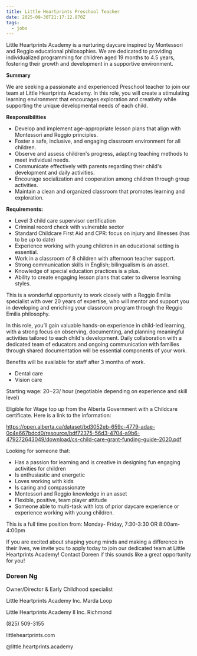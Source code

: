 ```yaml
---
title: Little Heartprints Preschool Teacher
date: 2025-09-30T21:17:12.870Z
tags:
  - jobs
---
```

Little Heartprints Academy is a nurturing daycare inspired by Montessori and Reggio educational philosophies. We are dedicated to providing individualized programming for children aged 19 months to 4.5 years, fostering their growth and development in a supportive environment.

**Summary**

We are seeking a passionate and experienced Preschool teacher to join our team at Little Heartprints Academy. In this role, you will create a stimulating learning environment that encourages exploration and creativity while supporting the unique developmental needs of each child.



**Responsibilities**

* Develop and implement age-appropriate lesson plans that align with Montessori and Reggio principles.
* Foster a safe, inclusive, and engaging classroom environment for all children.
* Observe and assess children's progress, adapting teaching methods to meet individual needs.
* Communicate effectively with parents regarding their child's development and daily activities.
* Encourage socialization and cooperation among children through group activities.
* Maintain a clean and organized classroom that promotes learning and exploration.

**Requirements:**

* Level 3 child care supervisor certification
* Criminal record check with vulnerable sector
*  Standard Childcare First Aid and CPR: focus on injury and illnesses (has to be up to date)
* Experience working with young children in an educational setting is essential.
* Work in a classroom of 8 children with afternoon teacher support.
* Strong communication skills in English; bilingualism is an asset.
* Knowledge of special education practices is a plus.
* Ability to create engaging lesson plans that cater to diverse learning styles.

This is a wonderful opportunity to work closely with a Reggio Emilia specialist with over 20 years of expertise, who will mentor and support you in developing and enriching your classroom program through the Reggio Emilia philosophy.

In this role, you’ll gain valuable hands-on experience in child-led learning, with a strong focus on observing, documenting, and planning meaningful activities tailored to each child's development. Daily collaboration with a dedicated team of educators and ongoing communication with families through shared documentation will be essential components of your work.



Benefits will be available for staff after 3 months of work.

* Dental care
* Vision care



Starting wage: $20-$23/ hour (negotiable depending on experience and skill level)



Eligible for Wage top up from the Alberta Government with a Childcare certificate. Here is a link to the information:

<https://open.alberta.ca/dataset/bd3052eb-659c-4779-adae-0c4e667bdcd0/resource/bdf72375-56d3-4704-a9b6-479272643049/download/cs-child-care-grant-funding-guide-2020.pdf>



Looking for someone that:

* Has a passion for learning and is creative in designing fun engaging activities for children
* Is enthusiastic and energetic
* Loves working with kids
* Is caring and compassionate
* Montessori and Reggio knowledge in an asset
* Flexible, positive, team player attitude
* Someone able to multi-task with lots of prior daycare experience or experience working with young children.



This is a full time position from: Monday- Friday, 7:30-3:30 OR 8:00am-4:00pm

If you are excited about shaping young minds and making a difference in their lives, we invite you to apply today to join our dedicated team at Little Heartprints Academy! Contact Doreen if this sounds like a great opportunity for you!



### Doreen Ng

Owner/Director & Early Childhood specialist 

Little Heartprints Academy Inc. Marda Loop 

Little Heartprints Academy II Inc. Richmond



(825) 509-3155

littleheartprints.com 

@little.heartprints.academy